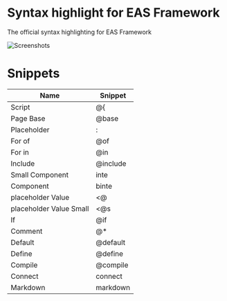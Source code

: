 # Syntax highlight for EAS Framework
The official syntax highlighting for EAS Framework

![Screenshots](https://gitlab.com/eas-framework/eas-framework-extension/-/raw/images/screenshot.png)

# Snippets

| Name                    | Snippet  |
|-------------------------|----------|
| Script                  | @{       |
| Page Base               | @base    |
| Placeholder             | :        |
| For of                  | @of      |
| For in                  | @in      |
| Include                 | @include |
| Small Component         | inte     |
| Component               | binte    |
| placeholder Value       | <@       |
| placeholder Value Small | <@s      |
| If                      | @if      |
| Comment                 | @*       |
| Default                 | @default |
| Define                  | @define  |
| Compile                 | @compile |
| Connect                 | connect  |
| Markdown                | markdown |
